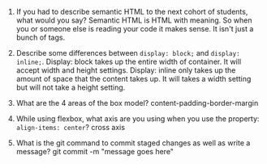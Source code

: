 1. If you had to describe semantic HTML to the next cohort of students, what would you say?
    Semantic HTML is HTML with meaning.  So when you or someone else is reading your code
    it makes sense. It isn't just a bunch of tags.

2. Describe some differences between ```display: block;``` and ```display: inline;```.
    Display: block takes up the entire width of container. It will accept width and height
      settings.
    Display: inline only takes up the amount of space that the content takes up.  It will takes
      a width setting but will not take a height setting.

3. What are the 4 areas of the box model?
    content-padding-border-margin

4. While using flexbox, what axis are you using when you use the property: ```align-items: center```?
  cross axis

5. What is the git command to commit staged changes as well as write a message? 
  git commit -m "message goes here"